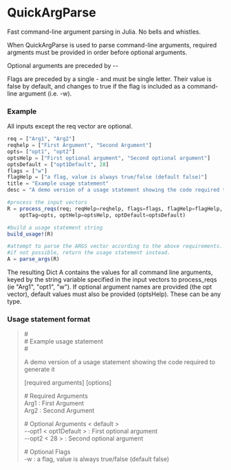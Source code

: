 # QuickArgParse
Fast command-line argument parsing in Julia. No bells and whistles.

When QuickArgParse is used to parse command-line arguments, required argments must be provided in order
before optional arguments.  

Optional arguments are preceded by --

Flags are preceded by a single - and must be single letter. Their value is false by default,
and changes to true if the flag is included as a command-line argument (i.e. -w).

### Example
All inputs except the req vector are optional.  
```Julia
req = ["Arg1", "Arg2"]
reqhelp = ["First Argument", "Second Argument"]
opts= ["opt1", "opt2"]
optsHelp = ["First optional argument", "Second optional argument"]
optsDefault = ["opt1Default", 28]
flags = ["w"]
flagHelp = ["a flag, value is always true/false (default false)"]
title = "Example usage statement"
desc = "A demo version of a usage statement showing the code required to generate it"

#process the input vectors
R = process_reqs(req; reqHelp=reqhelp, flags=flags, flagHelp=flagHelp, title=title, desc=desc,
	optTag=opts, optHelp=optsHelp, optDefault=optsDefault)  

#build a usage statement string
build_usage!(R)  

#attempt to parse the ARGS vector according to the above requirements.  
#if not possible, return the usage statement instead.
A = parse_args(R)
```

The resulting Dict A contains the values for all command line arguments, keyed by the string
variable specified in the input vectors to process_reqs (ie "Arg1", "opt1", "w"). If optional
argument names are provided (the opt vector), default values must also be provided (optsHelp).
These can be any type.  

### Usage statement format
>\#  
>\#  Example usage statement  
>\#  
>
>A demo version of a usage statement showing the code required to generate it
>
>  [required arguments] [options]
>
>\# Required Arguments  
>  Arg1 : First Argument  
>  Arg2 : Second Argument  
>
>\# Optional Arguments < default >  
>  --opt1 < opt1Default > : First optional argument  
>  --opt2 < 28 > : Second optional argument  
>
>\# Optional Flags  
>  -w : a flag, value is always true/false (default false)
